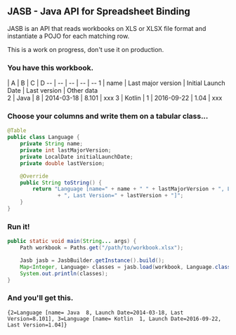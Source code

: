 JASB - Java API for Spreadsheet Binding
---------------------------------------

JASB is an API that reads workbooks on XLS or XLSX file format and instantiate a POJO for each matching row.

This is a work on progress, don't use it on production.


### You have this workbook. 

  | A | B | C | D
-- | -- | -- | -- | -- 
1 | name | Last major version | Initial Launch Date | Last version | Other data  
2 | Java | 8 | 2014-03-18 | 8.101 | xxx
3 | Kotlin | 1 | 2016-09-22 | 1.04 | xxx

### Choose your columns and write them on a tabular class... 
```java
@Table
public class Language {
	private String name;
	private int lastMajorVersion;
	private LocalDate initialLaunchDate;
	private double lastVersion;

	@Override
	public String toString() {
		return "Language [name=" + name + " " + lastMajorVersion + ", Launch Date=" + initialLaunchDate
				+ ", Last Version=" + lastVersion + "]";
	}
}
```

### Run it!
```java
public static void main(String... args) {
	Path workbook = Paths.get("/path/to/workbook.xlsx");

	Jasb jasb = JasbBuilder.getInstance().build();
	Map<Integer, Language> classes = jasb.load(workbook, Language.class);
	System.out.println(classes);
}
```
### And you'll get this.
    {2=Language [name= Java  8, Launch Date=2014-03-18, Last Version=8.101], 3=Language [name= Kotlin  1, Launch Date=2016-09-22, Last Version=1.04]}